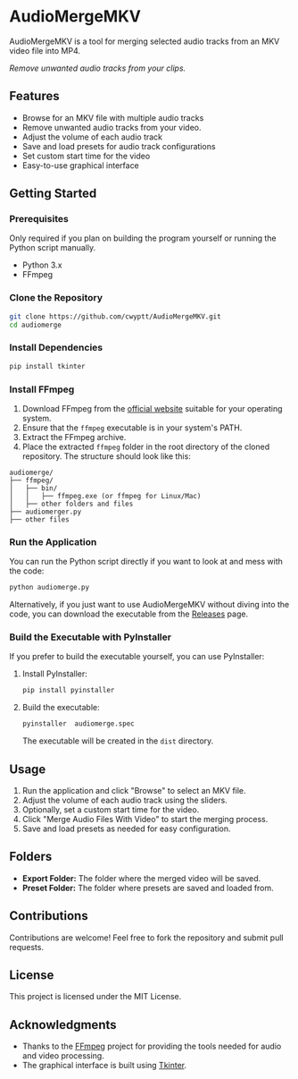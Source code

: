 # AudioMergeMKV

AudioMergeMKV is a tool for merging selected audio tracks from an MKV video file into MP4.

*Remove unwanted audio tracks from your clips.*

## Features

- Browse for an MKV file with multiple audio tracks
- Remove unwanted audio tracks from your video.
- Adjust the volume of each audio track
- Save and load presets for audio track configurations
- Set custom start time for the video
- Easy-to-use graphical interface

## Getting Started

### Prerequisites
Only required if you plan on building the program yourself or running the Python script manually.

- Python 3.x
- FFmpeg 

### Clone the Repository

```bash
git clone https://github.com/cwyptt/AudioMergeMKV.git
cd audiomerge
```

### Install Dependencies

```bash
pip install tkinter
```

### Install FFmpeg

1. Download FFmpeg from the [official website](https://ffmpeg.org/download.html) suitable for your operating system.
2. Ensure that the `ffmpeg` executable is in your system's PATH.
3. Extract the FFmpeg archive.
4. Place the extracted `ffmpeg` folder in the root directory of the cloned repository. The structure should look like this:

```
audiomerge/
├── ffmpeg/
│   ├── bin/
│   │   ├── ffmpeg.exe (or ffmpeg for Linux/Mac)
│   ├── other folders and files
├── audiomerger.py
├── other files
```

### Run the Application

You can run the Python script directly if you want to look at and mess with the code:

```bash
python audiomerge.py
```

Alternatively, if you just want to use AudioMergeMKV without diving into the code, you can download the executable from the [Releases](https://github.com/cwyptt/AudioMergeMKV/releases) page.

### Build the Executable with PyInstaller

If you prefer to build the executable yourself, you can use PyInstaller:

1. Install PyInstaller:

   ```bash
   pip install pyinstaller
   ```

2. Build the executable:

   ```bash
   pyinstaller  audiomerge.spec
   ```

   The executable will be created in the `dist` directory.

## Usage

1. Run the application and click "Browse" to select an MKV file.
2. Adjust the volume of each audio track using the sliders.
3. Optionally, set a custom start time for the video.
4. Click "Merge Audio Files With Video" to start the merging process.
5. Save and load presets as needed for easy configuration.

## Folders

- **Export Folder:** The folder where the merged video will be saved.
- **Preset Folder:** The folder where presets are saved and loaded from.

## Contributions

Contributions are welcome! Feel free to fork the repository and submit pull requests.

## License

This project is licensed under the MIT License.

## Acknowledgments

- Thanks to the [FFmpeg](https://ffmpeg.org/) project for providing the tools needed for audio and video processing.
- The graphical interface is built using [Tkinter](https://docs.python.org/3/library/tkinter.html).
